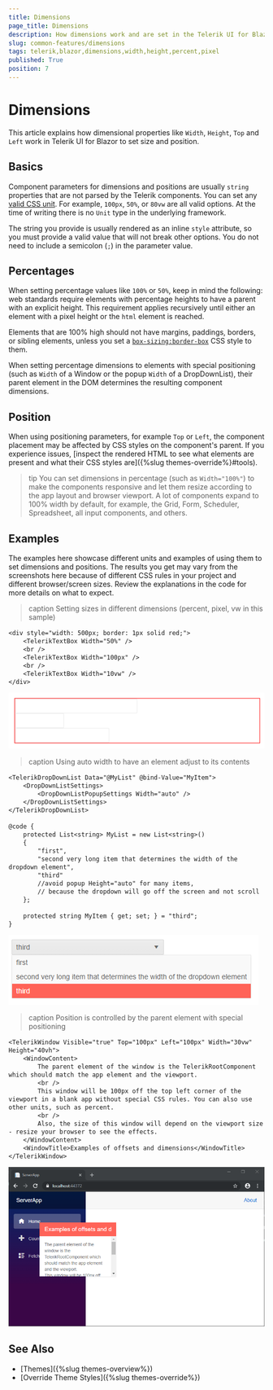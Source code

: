 ```yaml
---
title: Dimensions
page_title: Dimensions
description: How dimensions work and are set in the Telerik UI for Blazor component suite.
slug: common-features/dimensions
tags: telerik,blazor,dimensions,width,height,percent,pixel
published: True
position: 7
---
```


# Dimensions

This article explains how dimensional properties like `Width`, `Height`, `Top` and `Left` work in Telerik UI for Blazor to set size and position.

## Basics

Component parameters for dimensions and positions are usually `string` properties that are not parsed by the Telerik components. You can set any [valid CSS unit](https://developer.mozilla.org/en-US/docs/Learn/CSS/Building_blocks/Values_and_units). For example, `100px`, `50%`, or `80vw` are all valid options. At the time of writing there is no `Unit` type in the underlying framework.

The string you provide is usually rendered as an inline `style` attribute, so you must provide a valid value that will not break other options. You do not need to include a semicolon (`;`) in the parameter value.

## Percentages

When setting percentage values like `100%` or `50%`, keep in mind the following: web standards require elements with percentage heights to have a parent with an explicit height. This requirement applies recursively until either an element with a pixel height or the `html` element is reached.

Elements that are 100% high should not have margins, paddings, borders, or sibling elements, unless you set a [`box-sizing:border-box`](https://developer.mozilla.org/en-US/docs/Web/CSS/box-sizing) CSS style to them.

When setting percentage dimensions to elements with special positioning (such as `Width` of a Window or the popup `Width` of a DropDownList), their parent element in the DOM determines the resulting component dimensions.

## Position

When using positioning parameters, for example `Top` or `Left`, the component placement may be affected by CSS styles on the component's parent. If you experience issues, [inspect the rendered HTML to see what elements are present and what their CSS styles are]({%slug themes-override%}#tools).

>tip You can set dimensions in percentage (such as `Width="100%"`) to make the components responsive and let them resize according to the app layout and browser viewport. A lot of components expand to 100% width by default, for example, the Grid, Form, Scheduler, Spreadsheet, all input components, and others.

## Examples

The examples here showcase different units and examples of using them to set dimensions and positions. The results you get may vary from the screenshots here because of different CSS rules in your project and different browser/screen sizes. Review the explanations in the code for more details on what to expect.

>caption Setting sizes in different dimensions (percent, pixel, vw in this sample)

````CSHTML
<div style="width: 500px; border: 1px solid red;">
    <TelerikTextBox Width="50%" />
    <br />
    <TelerikTextBox Width="100px" />
    <br />
    <TelerikTextBox Width="10vw" />
</div>
````

![Blazor Basic Width Settings](images/basic-width-settings.png)

>caption Using auto width to have an element adjust to its contents

````CSHTML
<TelerikDropDownList Data="@MyList" @bind-Value="MyItem">
    <DropDownListSettings>
        <DropDownListPopupSettings Width="auto" />
    </DropDownListSettings>
</TelerikDropDownList>

@code {
    protected List<string> MyList = new List<string>() 
    {
        "first",
        "second very long item that determines the width of the dropdown element",
        "third"
        //avoid popup Height="auto" for many items,
        // because the dropdown will go off the screen and not scroll
    };

    protected string MyItem { get; set; } = "third";
}
````

![Blazor Auto Size For Dropdown](images/auto-size-for-dropdown.png)


>caption Position is controlled by the parent element with special positioning

````CSHTML
<TelerikWindow Visible="true" Top="100px" Left="100px" Width="30vw" Height="40vh">
    <WindowContent>
        The parent element of the window is the TelerikRootComponent which should match the app element and the viewport.
        <br />
        This window will be 100px off the top left corner of the viewport in a blank app without special CSS rules. You can also use other units, such as percent.
        <br />
        Also, the size of this window will depend on the viewport size - resize your browser to see the effects.
    </WindowContent>
    <WindowTitle>Examples of offsets and dimensions</WindowTitle>
</TelerikWindow>
````

![Blazor Parent Element Offset](images/parent-element-offset.png)

## See Also

* [Themes]({%slug themes-overview%})
* [Override Theme Styles]({%slug themes-override%})
